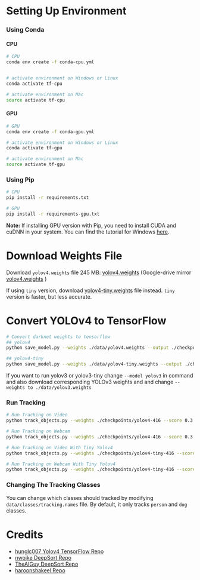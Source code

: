 # Setting Up Environment
### Using Conda
#### CPU
```bash
# CPU
conda env create -f conda-cpu.yml


# activate environment on Windows or Linux
conda activate tf-cpu

# activate environment on Mac
source activate tf-cpu
```
#### GPU
```bash
# GPU
conda env create -f conda-gpu.yml

# activate environment on Windows or Linux
conda activate tf-gpu

# activate environment on Mac
source activate tf-gpu
```

### Using Pip
```bash
# CPU
pip install -r requirements.txt

# GPU
pip install -r requirements-gpu.txt

```
**Note:** If installing GPU version with Pip, you need to install CUDA and cuDNN in your system. You can find the tutorial for Windows [here](https://www.youtube.com/watch?v=PlW9zAg4cx8).

# Download Weights File
Download `yolov4.weights` file 245 MB: [yolov4.weights](https://github.com/AlexeyAB/darknet/releases/download/darknet_yolo_v3_optimal/yolov4.weights) (Google-drive mirror [yolov4.weights](https://drive.google.com/open?id=1cewMfusmPjYWbrnuJRuKhPMwRe_b9PaT) )

If using ``tiny`` version, download [yolov4-tiny.weights](https://github.com/AlexeyAB/darknet/releases/download/darknet_yolo_v4_pre/yolov4-tiny.weights) file instead. ``tiny`` version is faster, but less accurate.

# Convert YOLOv4 to TensorFlow

```bash
# Convert darknet weights to tensorflow
## yolov4
python save_model.py --weights ./data/yolov4.weights --output ./checkpoints/yolov4-416 --input_size 416 --model yolov4 

## yolov4-tiny
python save_model.py --weights ./data/yolov4-tiny.weights --output ./checkpoints/yolov4-tiny-416 --input_size 416 --model yolov4 --tiny

```
If you want to run yolov3 or yolov3-tiny change ``--model yolov3`` in command and also download corresponding YOLOv3 weights and and change ``--weights to ./data/yolov3.weights``

### Run Tracking

```bash
# Run Tracking on Video
python track_objects.py --weights ./checkpoints/yolov4-416 --score 0.3 --video ./data/dog.mp4 --output ./results/demo.avi --model yolov4

# Run Tracking on Webcam
python track_objects.py --weights ./checkpoints/yolov4-416 --score 0.3 --video 0 --output ./results/webcam.avi --model yolov4

# Run Tracking on Video With Tiny Yolov4
python track_objects.py --weights ./checkpoints/yolov4-tiny-416 --score 0.3 --video ./data/dog.mp4 --output ./results/demo_tiny.avi --model yolov4

# Run Tracking on Webcam With Tiny Yolov4
python track_objects.py --weights ./checkpoints/yolov4-tiny-416 --score 0.3 --video 0 --output ./results/webcam_tiny.avi --model yolov4
```

### Changing The Tracking Classes
You can change which classes should tracked by modifying ``data/classes/tracking.names`` file. By default, it only tracks ``person`` and ``dog`` classes.

# Credits  

  * [hunglc007 Yolov4 TensorFlow Repo](https://github.com/hunglc007/tensorflow-yolov4-tflite)
  * [nwojke DeepSort Repo](https://github.com/nwojke/deep_sort)
  * [TheAIGuy DeepSort Repo](https://github.com/theAIGuysCode/yolov4-deepsort)
  * [haroonshakeel Repo](https://github.com/haroonshakeel/yolov4_deepSort)
